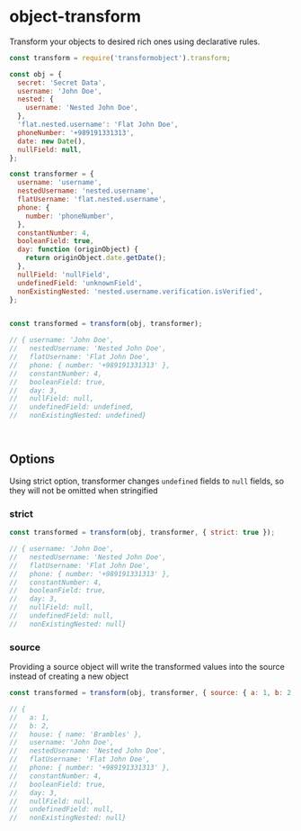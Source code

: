 # object-transform
Transform your objects to desired rich ones using declarative rules.

```javascript
const transform = require('transformobject').transform;

const obj = {
  secret: 'Secret Data',
  username: 'John Doe',
  nested: {
    username: 'Nested John Doe',
  },
  'flat.nested.username': 'Flat John Doe',
  phoneNumber: '+989191331313',
  date: new Date(),
  nullField: null,
};

const transformer = {
  username: 'username',
  nestedUsername: 'nested.username',
  flatUsername: 'flat.nested.username',
  phone: {
    number: 'phoneNumber',
  },
  constantNumber: 4,
  booleanField: true,
  day: function (originObject) {
    return originObject.date.getDate();
  },
  nullField: 'nullField',
  undefinedField: 'unknownField',
  nonExistingNested: 'nested.username.verification.isVerified',  
};


const transformed = transform(obj, transformer);

// { username: 'John Doe',
//   nestedUsername: 'Nested John Doe',
//   flatUsername: 'Flat John Doe',
//   phone: { number: '+989191331313' },
//   constantNumber: 4,
//   booleanField: true,
//   day: 3,
//   nullField: null,
//   undefinedField: undefined,
//   nonExistingNested: undefined}




```


## Options
Using strict option, transformer changes `undefined` fields to `null` fields, so they
will not be omitted when stringified

### strict
```javascript
const transformed = transform(obj, transformer, { strict: true });

// { username: 'John Doe',
//   nestedUsername: 'Nested John Doe',
//   flatUsername: 'Flat John Doe',
//   phone: { number: '+989191331313' },
//   constantNumber: 4,
//   booleanField: true,
//   day: 3,
//   nullField: null,
//   undefinedField: null,
//   nonExistingNested: null}
```

### source
Providing a source object will write the transformed values into the source instead of  creating a new object
```javascript
const transformed = transform(obj, transformer, { source: { a: 1, b: 2, house: { name: 'Brambles'} } });

// { 
//   a: 1,
//   b: 2,
//   house: { name: 'Brambles' },
//   username: 'John Doe',
//   nestedUsername: 'Nested John Doe',
//   flatUsername: 'Flat John Doe',
//   phone: { number: '+989191331313' },
//   constantNumber: 4,
//   booleanField: true,
//   day: 3,
//   nullField: null,
//   undefinedField: null,
//   nonExistingNested: null}
```